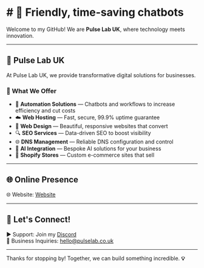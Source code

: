 # # 👋 Friendly, time-saving chatbots 

Welcome to my GitHub! We are **Pulse Lab UK**, where technology meets innovation.

---

## 🚀 Pulse Lab UK

At Pulse Lab UK, we provide transformative digital solutions for businesses. 

### 💼 What We Offer

- 🔧 **Automation Solutions** — Chatbots and workflows to increase efficiency and cut costs  
- ☁️ **Web Hosting** — Fast, secure, 99.9% uptime guarantee  
- 🎨 **Web Design** — Beautiful, responsive websites that convert  
- 🔍 **SEO Services** — Data-driven SEO to boost visibility  
- 🌐 **DNS Management** — Reliable DNS configuration and control  
- 🤖 **AI Integration** — Bespoke AI solutions for your business  
- 🛒 **Shopify Stores** — Custom e-commerce sites that sell

---

## 🌐 Online Presence

🌐 Website: [Website](https://pulselab.co.uk)  

---

## 📢 Let's Connect!

▶ Support: Join my [Discord](https://discord.gg/J9kVfvAYeH)  
📧 Business Inquiries: [hello@pulselab.co.uk](mailto:hello@pulseitinnovate.uk)  

---

Thanks for stopping by! Together, we can build something incredible. **💡**
